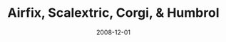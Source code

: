 ---
title: Airfix, Scalextric, Corgi, & Humbrol 
client: Red Ant / Hornby
type: desktop
typedesc: Website
description: I worked on ecommerce websites for these iconic toy brands.
date: 2008-12-01
casestudy: false
---